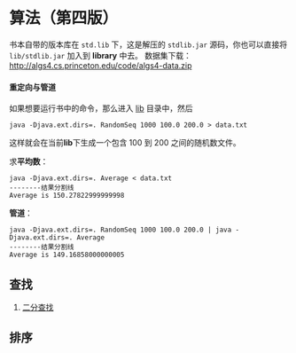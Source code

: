 # 算法（第四版）
书本自带的版本库在 `std.lib` 下，这是解压的 `stdlib.jar` 源码，你也可以直接将 `lib/stdlib.jar` 加入到 **library** 中去。
数据集下载：http://algs4.cs.princeton.edu/code/algs4-data.zip

#### 重定向与管道
如果想要运行书中的命令，那么进入 [lib](./lib) 目录中，然后
```
java -Djava.ext.dirs=. RandomSeq 1000 100.0 200.0 > data.txt
```
这样就会在当前**lib**下生成一个包含 100 到 200 之间的随机数文件。

求**平均数**：
```
java -Djava.ext.dirs=. Average < data.txt
--------结果分割线
Average is 150.27822999999998
```

**管道**：
```
java -Djava.ext.dirs=. RandomSeq 1000 100.0 200.0 | java -Djava.ext.dirs=. Average
--------结果分割线
Average is 149.16858000000005
```

## 查找
1. [二分查找](./src/java/com/leong/chapter01/section_1_1_Base/BinarySearch.java)

## 排序
